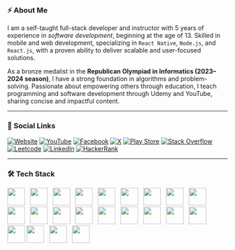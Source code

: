 ### ⚡ About Me

I am a self-taught full-stack developer and instructor with 5 years of experience in *software development*, beginning at the age of 13. Skilled in mobile and web development, specializing in ```React Native```, ```Node.js```, and ```React.js```, with a proven ability to deliver scalable and user-focused solutions. 

As a bronze medalist in the **Republican Olympiad in Informatics (2023–2024 season)**, I have a strong foundation in algorithms and problem-solving. Passionate about empowering others through education, I teach programming and software development through Udemy and YouTube, sharing concise and impactful content.

---

### 🔗 Social Links

[![Website](https://img.shields.io/badge/Website-000000?style=for-the-badge&logo=google-chrome&logoColor=white)](https://huseynovvusal.com)
[![YouTube](https://img.shields.io/badge/YouTube-FF0000?style=for-the-badge&logo=youtube&logoColor=white)](https://youtube.com/@huseynovvusal)
[![Facebook](https://img.shields.io/badge/Facebook-1877F2?style=for-the-badge&logo=facebook&logoColor=white)](https://facebook.com/codervusal)
[![X](https://img.shields.io/badge/X-1DA1F2?style=for-the-badge&logo=twitter&logoColor=white)](https://twitter.com/codervusal)
[![Play Store](https://img.shields.io/badge/Google_Play-414141?style=for-the-badge&logo=google-play&logoColor=white)](https://play.google.com/store/apps/dev?id=6432003078046030778)
[![Stack Overflow](https://img.shields.io/badge/Stack_Overflow-FE7A16?style=for-the-badge&logo=stack-overflow&logoColor=white)](https://stackoverflow.com/users/26393741/vusal-huseynov)
[![Leetcode](https://img.shields.io/badge/Leetcode-FFA116?style=for-the-badge&logo=leetcode&logoColor=white)](https://leetcode.com/u/huseynovvusal/)
[![LinkedIn](https://img.shields.io/badge/LinkedIn-0A66C2?style=for-the-badge&logo=linkedin&logoColor=white)](https://www.linkedin.com/in/huseynovvusal/)
[![HackerRank](https://img.shields.io/badge/HackerRank-2EC866?style=for-the-badge&logo=hackerrank&logoColor=white)](https://www.hackerrank.com/profile/huseynovvusal)

---

### 🛠 Tech Stack

<p align="left">
  <img src="https://skills.syvixor.com/api/icons?i=python" width="40" height="40"/> &nbsp;
  <img src="https://skills.syvixor.com/api/icons?i=cpp" width="40" height="40"/> &nbsp;
  <img src="https://skills.syvixor.com/api/icons?i=typescript" width="40" height="40"/> &nbsp;
  <img src="https://skills.syvixor.com/api/icons?i=java" width="40" height="40"/> &nbsp;
  <img src="https://skills.syvixor.com/api/icons?i=react" width="40" height="40"/> &nbsp;
  <img src="https://skills.syvixor.com/api/icons?i=expo" width="40" height="40"/> &nbsp;
  <img src="https://skills.syvixor.com/api/icons?i=nodejs" width="40" height="40"/> &nbsp;
  <img src="https://skills.syvixor.com/api/icons?i=expressjs" width="40" height="40"/> &nbsp;
  <img src="https://skills.syvixor.com/api/icons?i=springboot" width="40" height="40"/> &nbsp;
  <img src="https://skills.syvixor.com/api/icons?i=mongodb" width="40" height="40"/> &nbsp;
  <img src="https://skills.syvixor.com/api/icons?i=firebase" width="40" height="40"/> &nbsp;
  <img src="https://skills.syvixor.com/api/icons?i=nestjs" width="40" height="40"/> &nbsp;
  <img src="https://skills.syvixor.com/api/icons?i=postgresql" width="40" height="40"/> &nbsp;
  <img src="https://skills.syvixor.com/api/icons?i=graphql" width="40" height="40"/> &nbsp;
  <img src="https://skills.syvixor.com/api/icons?i=docker" width="40" height="40"/> &nbsp;
  <img src="https://skills.syvixor.com/api/icons?i=rabbitmq" width="40" height="40"/> &nbsp;
  <img src="https://skills.syvixor.com/api/icons?i=elasticsearch" width="40" height="40"/> &nbsp;
  <img src="https://skills.syvixor.com/api/icons?i=grafana" width="40" height="40"/> &nbsp;
  <img src="https://skills.syvixor.com/api/icons?i=prometheus" width="40" height="40"/>
  <img src="https://skills.syvixor.com/api/icons?i=jest" width="40" height="40"/> &nbsp;
  <img src="https://skills.syvixor.com/api/icons?i=redis" width="40" height="40"/> &nbsp;
  <img src="https://skills.syvixor.com/api/icons?i=grpc" width="40" height="40"/> &nbsp;
</p>
